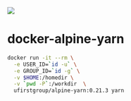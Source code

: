 [![](https://images.microbadger.com/badges/image/ufirstgroup/alpine-yarn.svg)](https://microbadger.com/images/ufirstgroup/alpine-yarn "Get your own image badge on microbadger.com")

# docker-alpine-yarn

```bash
docker run -it --rm \
  -e USER_ID=`id -u` \
  -e GROUP_ID=`id -g` \
  -v $HOME:/homedir \
  -v `pwd -P`:/workdir  \
  ufirstgroup/alpine-yarn:0.21.3 yarn
```
